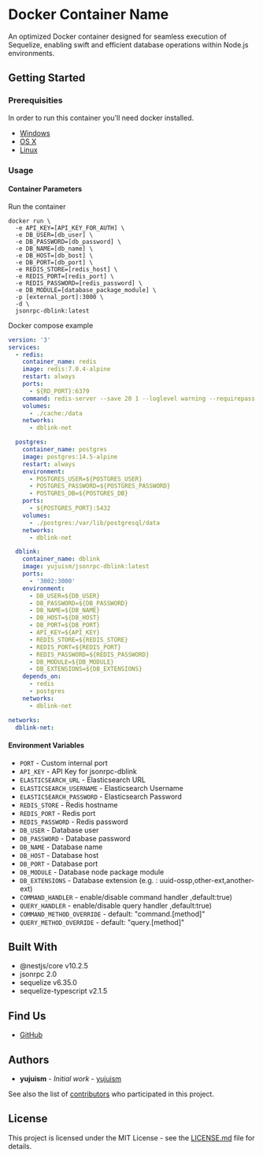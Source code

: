# Docker Container Name

An optimized Docker container designed for seamless execution of Sequelize, enabling swift and efficient database operations within Node.js environments.

## Getting Started

### Prerequisities

In order to run this container you'll need docker installed.

- [Windows](https://docs.docker.com/windows/started)
- [OS X](https://docs.docker.com/mac/started/)
- [Linux](https://docs.docker.com/linux/started/)

### Usage

#### Container Parameters

Run the container

```shell
docker run \
  -e API_KEY=[API_KEY_FOR_AUTH] \
  -e DB_USER=[db_user] \
  -e DB_PASSWORD=[db_password] \
  -e DB_NAME=[db_name] \
  -e DB_HOST=[db_bost] \
  -e DB_PORT=[db_port] \
  -e REDIS_STORE=[redis_host] \
  -e REDIS_PORT=[redis_port] \
  -e REDIS_PASSWORD=[redis_password] \
  -e DB_MODULE=[database_package_module] \
  -p [external_port]:3000 \
  -d \
  jsonrpc-dblink:latest
```

Docker compose example

```yaml
version: '3'
services:
  - redis:
    container_name: redis
    image: redis:7.0.4-alpine
    restart: always
    ports:
      - ${RD_PORT}:6379
    command: redis-server --save 20 1 --loglevel warning --requirepass ${RD_PASSWORD}
    volumes:
      - ./cache:/data
    networks:
      - dblink-net

  postgres:
    container_name: postgres
    image: postgres:14.5-alpine
    restart: always
    environment:
      - POSTGRES_USER=${POSTGRES_USER}
      - POSTGRES_PASSWORD=${POSTGRES_PASSWORD}
      - POSTGRES_DB=${POSTGRES_DB}
    ports:
      - ${POSTGRES_PORT}:5432
    volumes:
      - ./postgres:/var/lib/postgresql/data
    networks:
      - dblink-net

  dblink:
    container_name: dblink
    image: yujuism/jsonrpc-dblink:latest
    ports:
      - '3002:3000'
    environment:
      - DB_USER=${DB_USER}
      - DB_PASSWORD=${DB_PASSWORD}
      - DB_NAME=${DB_NAME}
      - DB_HOST=${DB_HOST}
      - DB_PORT=${DB_PORT}
      - API_KEY=${API_KEY}
      - REDIS_STORE=${REDIS_STORE}
      - REDIS_PORT=${REDIS_PORT}
      - REDIS_PASSWORD=${REDIS_PASSWORD}
      - DB_MODULE=${DB_MODULE}
      - DB_EXTENSIONS=${DB_EXTENSIONS}
    depends_on:
      - redis
      - postgres
    networks:
      - dblink-net

networks:
  dblink-net:
```

#### Environment Variables

- `PORT` - Custom internal port
- `API_KEY` - API Key for jsonrpc-dblink
- `ELASTICSEARCH_URL` - Elasticsearch URL
- `ELASTICSEARCH_USERNAME` - Elasticsearch Username
- `ELASTICSEARCH_PASSWORD` - Elasticsearch Password
- `REDIS_STORE` - Redis hostname
- `REDIS_PORT` - Redis port
- `REDIS_PASSWORD` - Redis password
- `DB_USER` - Database user
- `DB_PASSWORD` - Database password
- `DB_NAME` - Database name
- `DB_HOST` - Database host
- `DB_PORT` - Database port
- `DB_MODULE` - Database node package module
- `DB_EXTENSIONS` - Database extension (e.g. : uuid-ossp,other-ext,another-ext)
- `COMMAND_HANDLER` - enable/disable command handler ,default:true)
- `QUERY_HANDLER` - enable/disable query handler ,default:true)
- `COMMAND_METHOD_OVERRIDE` - default: "command.[method]"
- `QUERY_METHOD_OVERRIDE` - default: "query.[method]"

## Built With

- @nestjs/core v10.2.5
- jsonrpc 2.0
- sequelize v6.35.0
- sequelize-typescript v2.1.5

## Find Us

- [GitHub](https://github.com/yujuism/jsonrpc-dblink)

## Authors

- **yujuism** - _Initial work_ - [yujuism](https://github.com/yujuism)

See also the list of [contributors](https://github.com/yujuism/jsonrpc-dblink/contributors) who
participated in this project.

## License

This project is licensed under the MIT License - see the [LICENSE.md](LICENSE.md) file for details.
